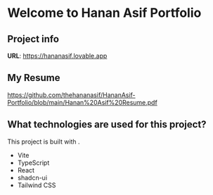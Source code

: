 # Welcome to Hanan Asif Portfolio

## Project info

**URL**: https://hananasif.lovable.app

## My Resume
https://github.com/thehananasif/HananAsif-Portfolio/blob/main/Hanan%20Asif%20Resume.pdf

## What technologies are used for this project?

This project is built with .

- Vite
- TypeScript
- React
- shadcn-ui
- Tailwind CSS


